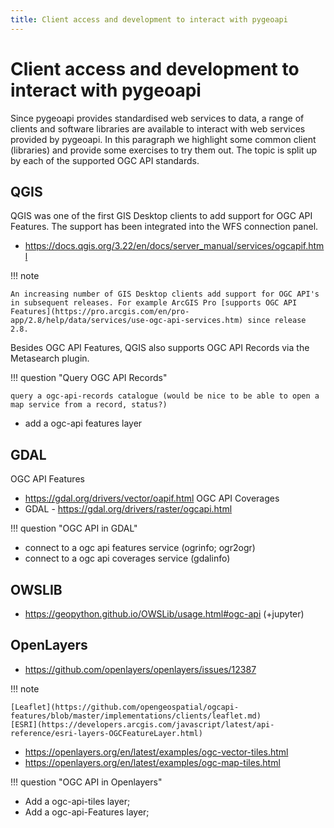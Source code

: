 ```yaml
---
title: Client access and development to interact with pygeoapi
---
```


# Client access and development to interact with pygeoapi

Since pygeoapi provides standardised web services to data, a range of clients and software libraries are available to interact with web services provided by pygeoapi. In this paragraph we highlight some common client (libraries) and provide some exercises to try them out. The topic is split up by each of the supported OGC API standards.

## QGIS

QGIS was one of the first GIS Desktop clients to add support for OGC API Features. The support has been integrated into the WFS connection panel.

- https://docs.qgis.org/3.22/en/docs/server_manual/services/ogcapif.html

!!! note

    An increasing number of GIS Desktop clients add support for OGC API's in subsequent releases. For example ArcGIS Pro [supports OGC API Features](https://pro.arcgis.com/en/pro-app/2.8/help/data/services/use-ogc-api-services.htm) since release 2.8.

Besides OGC API Features, QGIS also supports OGC API Records via the Metasearch plugin.

!!! question "Query OGC API Records"

    query a ogc-api-records catalogue (would be nice to be able to open a map service from a record, status?)
  - add a ogc-api features layer

## GDAL

OGC API Features
- https://gdal.org/drivers/vector/oapif.html
OGC API Coverages
- GDAL - https://gdal.org/drivers/raster/ogcapi.html

!!! question "OGC API in GDAL"

  - connect to a ogc api features service (ogrinfo; ogr2ogr)
  - connect to a ogc api coverages service (gdalinfo)

## OWSLIB

- https://geopython.github.io/OWSLib/usage.html#ogc-api (+jupyter)

## OpenLayers

- https://github.com/openlayers/openlayers/issues/12387

!!! note

    [Leaflet](https://github.com/opengeospatial/ogcapi-features/blob/master/implementations/clients/leaflet.md)
    [ESRI](https://developers.arcgis.com/javascript/latest/api-reference/esri-layers-OGCFeatureLayer.html)


- https://openlayers.org/en/latest/examples/ogc-vector-tiles.html
- https://openlayers.org/en/latest/examples/ogc-map-tiles.html

!!! question "OGC API in Openlayers"

  - Add a ogc-api-tiles layer; 
  - Add a ogc-api-Features layer;



